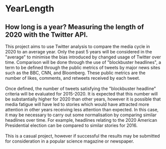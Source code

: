 # YearLength
## How long is a year? Measuring the length of 2020 with the Twitter API.
This project aims to use Twitter analysis to compare the media cycle in 2020 to an average year. Only the past 5 years will be considered in the "average" to minimise the bias introduced by changed usage of Twitter over time. Comparison will be done through the use of "blockbuster headlines", a term to be defined through the public metrics of tweets by major news sites such as the BBC, CNN, and Bloomberg. These public metrics are the number of likes, comments, and retweets received by each tweet. 
<br><br>
Once defined, the number of tweets satisfying the "blockbuster headline" criteria will be evaluated for 2015-2020. It is expected that this number will be substantially higher for 2020 than other years, however it is possible that media fatigue will have led to stories which would have attracted more attention in other years receiving less attention than expected. In this case, it may be necessary to carry out some normalisation by comparing similar headlines over time. For example, headlines relating to the 2020 American Presidential election can be compared to similar stories for 2016.
<br><br>
This is a casual project, however if successful the results may be submitted for consideration in a popular science magazine or newspaper.
